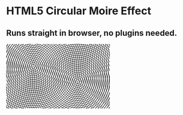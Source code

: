 # HTML5 <canvas> Circular Moire Effect
## Runs straight in browser, no plugins needed.

![Zoom-in of webpage render](preview.png "Zoom-in of webpage render")
